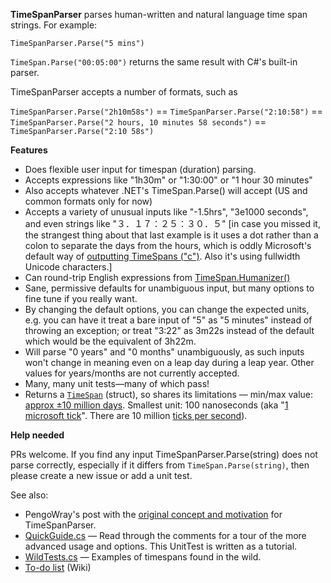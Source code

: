 **TimeSpanParser** parses human-written and natural language time span strings. For example:

`TimeSpanParser.Parse("5 mins")`

`TimeSpan.Parse("00:05:00")` returns the same result with C#'s built-in parser.

TimeSpanParser accepts a number of formats, such as

`TimeSpanParser.Parse("2h10m58s")` == `TimeSpanParser.Parse("2:10:58")` == `TimeSpanParser.Parse("2 hours, 10 minutes 58 seconds")` == `TimeSpanParser.Parse("2:10 58s")`

**Features**
* Does flexible user input for timespan (duration) parsing.
* Accepts expressions like "1h30m" or "1:30:00" or "1 hour 30 minutes"
* Also accepts whatever .NET's TimeSpan.Parse() will accept (US and common formats only for now)
* Accepts a variety of unusual inputs like "-1.5hrs", "3e1000 seconds", and even strings like "３．１７：２５：３０．５" [in case you missed it, the strangest thing about that last example is it uses a dot rather than a colon to separate the days from the hours, which is oddly Microsoft's default way of [outputting TimeSpans ("c")](https://docs.microsoft.com/en-us/dotnet/standard/base-types/standard-timespan-format-strings). Also it's using fullwidth Unicode characters.]
* Can round-trip English expressions from [TimeSpan.Humanizer()](https://github.com/Humanizr/Humanizer)
* Sane, permissive defaults for unambiguous input, but many options to fine tune if you really want.
* By changing the default options, you can change the expected units, e.g. you can have it treat a bare input of "5" as "5 minutes" instead of throwing an exception; or treat "3:22" as 3m22s instead of the default which would be the equivalent of 3h22m.
* Will parse "0 years" and "0 months" unambiguously, as such inputs won't change in meaning even on a leap day during a leap year. Other values for years/months are not currently accepted.
* Many, many unit tests—many of which pass!
* Returns a [`TimeSpan`](https://docs.microsoft.com/en-us/dotnet/api/system.timespan?view=netcore-2.1) (struct), so shares its limitations — min/max value: [approx ±10 million days](https://docs.microsoft.com/en-us/dotnet/api/system.timespan.maxvalue?view=netcore-2.1). Smallest unit: 100 nanoseconds (aka "[1 microsoft tick](https://docs.microsoft.com/en-us/dotnet/api/system.timespan.ticks?view=netcore-2.1)". There are 10 million [ticks per second](https://docs.microsoft.com/en-us/dotnet/api/system.timespan.tickspersecond?view=netcore-2.1)).

**Help needed**

PRs welcome. If you find any input TimeSpanParser.Parse(string) does not parse correctly, especially if it differs from `TimeSpan.Parse(string)`, then please create a new issue or add a unit test.

See also:
* PengoWray's post with the [original concept and motivation](https://github.com/Humanizr/Humanizer/issues/691) for TimeSpanParser.
* [QuickGuide.cs](https://github.com/pengowray/TimeSpanParser/blob/master/TimeParser.Tests/QuickGuide.cs) — Read through the comments for a tour of the more advanced usage and options. This UnitTest is written as a tutorial.
* [WildTests.cs](https://github.com/pengowray/TimeSpanParser/blob/master/TimeParser.Tests/WildTests.cs) — Examples of timespans found in the wild.
* [To-do list](https://github.com/pengowray/TimeSpanParser/wiki/Todo) (Wiki)
